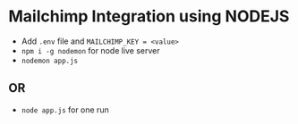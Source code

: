 # Mailchimp Integration using NODEJS

- Add `.env` file and `MAILCHIMP_KEY = <value>`
- `npm i -g nodemon` for node live server
- `nodemon app.js`
 ## OR
 - `node app.js` for one run
